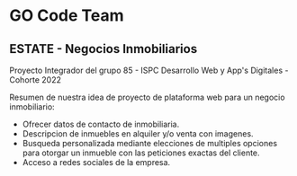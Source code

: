 # GO Code Team
## ESTATE - Negocios Inmobiliarios

Proyecto Integrador del grupo 85 - ISPC Desarrollo Web y App's Digitales - Cohorte 2022

Resumen de nuestra idea de proyecto de plataforma web para un negocio inmobiliario:

- Ofrecer datos de contacto de inmobiliaria.
- Descripcion de inmuebles en alquiler y/o venta con imagenes.
- Busqueda personalizada mediante elecciones de multiples opciones para otorgar un inmueble con las peticiones exactas del cliente.
- Acceso a redes sociales de la empresa.
